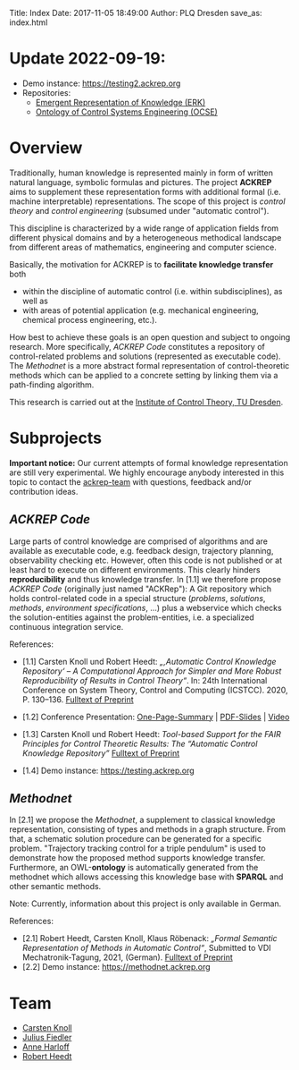 Title: Index
Date: 2017-11-05 18:49:00
Author: PLQ Dresden
save_as: index.html



# Update 2022-09-19:

- Demo instance: <https://testing2.ackrep.org>
- Repositories:
    - [Emergent Representation of Knowledge (ERK)](https://github.com/ackrep-org/pyerk-core)
    - [Ontology of Control Systems Engineering (OCSE)](https://github.com/ackrep-org/erk-data-control-theory)


# Overview

Traditionally, human knowledge is represented mainly in form of written natural language, symbolic formulas and pictures. The project **ACKREP** aims to supplement these representation forms with additional formal (i.e. machine interpretable) representations. The scope of this project is *control theory* and *control engineering* (subsumed under "automatic control").

This discipline is characterized by a wide range of application fields from different physical domains and by a heterogeneous methodical landscape from different areas of mathematics, engineering and computer science.

Basically, the motivation for ACKREP is to **facilitate knowledge transfer** both

- within the discipline of automatic control (i.e. within subdisciplines), as well as
- with areas of potential application (e.g. mechanical engineering, chemical process engineering, etc.).

How best to achieve these goals is an open question and subject to ongoing research. More specifically, *ACKREP Code* constitutes a repository of control-related problems and solutions (represented as executable code). The *Methodnet* is a more abstract formal representation of control-theoretic methods which can be applied to a concrete setting by linking them via a path-finding algorithm.

This research is carried out at the [Institute of Control Theory, TU Dresden](http://www.et.tu-dresden.de/rst/).


# Subprojects

**Important notice:** Our current attempts of formal knowledge representation are still very experimental. We highly encourage anybody interested in this topic to contact the [ackrep-team](#team) with questions, feedback and/or contribution ideas.

## *ACKREP Code*

Large parts of control knowledge are comprised of algorithms and are available as executable code, e.g. feedback design, trajectory planning, observability checking etc. However, often this code is not published or at least hard to execute on different environments. This clearly hinders **reproducibility** and thus knowledge transfer. In [1.1] we therefore propose *ACKREP Code* (originally just named "ACKRep"): A Git repository which holds control-related code in a special structure (*problems*, *solutions*, *methods*, *environment specifications*, ...) plus a webservice which checks the solution-entities against the problem-entities, i.e. a specialized continuous integration service.

References:

- [1.1] Carsten Knoll und Robert Heedt: *„‚Automatic Control Knowledge Repository‘ – A Computational Approach for Simpler and More Robust Reproducibility of Results in Control Theory“*. In:
24th International Conference on System Theory, Control and Computing (ICSTCC). 2020, P. 130–136. [Fulltext of Preprint](downloads/2020_Knoll_Heedt__ICSTCC__Automatic_Control_Knowledge_Repository__preprint.pdf)
- [1.2] Conference Presentation: [One-Page-Summary](img/2020_Knoll_Heedt__ICSTCC__Automatic_Control_Knowledge_Repository__summary.png) | [PDF-Slides](downloads/2020_Knoll_Heedt__ICSTCC__Automatic_Control_Knowledge_Repository__slides.pdf) | [Video](downloads/2020_Knoll_Heedt__ICSTCC__Automatic_Control_Knowledge_Repository__talk-video.mp4)
- [1.3] Carsten Knoll und Robert Heedt: *Tool-based Support for the FAIR Principles for Control Theoretic Results: The “Automatic Control Knowledge Repository”* [Fulltext of Preprint](downloads/2021_Knoll_Heedt__STCCJ__FAIR_Principles_Automatic_Control_Knowledge_Repository__preprint.pdf)

- [1.4] Demo instance: <https://testing.ackrep.org>



## *Methodnet*

In [2.1] we propose the *Methodnet*, a supplement to classical knowledge representation, consisting of types and methods in a graph structure.
From that, a schematic solution procedure can be generated for a specific problem.
"Trajectory tracking control for a triple pendulum" is used to demonstrate how the proposed method supports knowledge transfer.
Furthermore, an OWL-**ontology** is automatically generated from the methodnet which allows accessing this knowledge base with **SPARQL** and other semantic methods.

Note: Currently, information about this project is only available in German.

References:

- [2.1] Robert Heedt, Carsten Knoll, Klaus Röbenack: *„Formal Semantic Representation of Methods in Automatic Control“*, Submitted to VDI Mechatronik-Tagung, 2021, (German). [Fulltext of Preprint](downloads/2021_Heedt_Knoll_Roebenack__VDI_Mechatronik__Formale_semantische_Repraesentation_regelungstechnischer_Methoden__preprint.pdf)
- [2.2] Demo instance: <https://methodnet.ackrep.org>


# Team

- [Carsten Knoll](https://tu-dresden.de/ing/elektrotechnik/rst/das-institut/beschaeftigte/carsten-knoll)
- [Julius Fiedler](https://tu-dresden.de/ing/elektrotechnik/rst/das-institut/beschaeftigte/)
- [Anne Harloff](https://tu-dresden.de/ing/elektrotechnik/rst/das-institut/beschaeftigte/)
- [Robert Heedt](https://tu-dresden.de/ing/elektrotechnik/rst/das-institut/beschaeftigte/robert-heedt)
